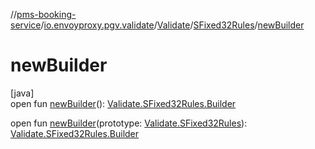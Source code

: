 //[pms-booking-service](../../../../index.md)/[io.envoyproxy.pgv.validate](../../index.md)/[Validate](../index.md)/[SFixed32Rules](index.md)/[newBuilder](new-builder.md)

# newBuilder

[java]\
open fun [newBuilder](new-builder.md)(): [Validate.SFixed32Rules.Builder](-builder/index.md)

open fun [newBuilder](new-builder.md)(prototype: [Validate.SFixed32Rules](index.md)): [Validate.SFixed32Rules.Builder](-builder/index.md)
